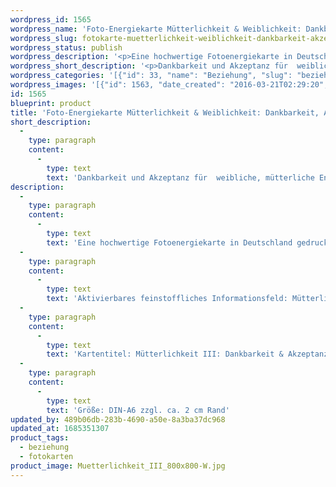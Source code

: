 ```yaml
---
wordpress_id: 1565
wordpress_name: 'Foto-Energiekarte Mütterlichkeit & Weiblichkeit: Dankbarkeit, Akzeptanz'
wordpress_slug: fotokarte-muetterlichkeit-weiblichkeit-dankbarkeit-akzeptanz
wordpress_status: publish
wordpress_description: '<p>Eine hochwertige Fotoenergiekarte in Deutschland gedruckt und in Handarbeit laminiert.  Sie ist in Postkartengröße (DIN-A6) gut zu transportieren und kann auch auf den Körper aufgelegt werden.</p><p>Aktivierbares feinstoffliches Informationsfeld: Mütterlichkeit - Dankbarkeit - Akzeptanz - Selbstbewusstsein: Dankbarkeit für die Mütterlichkeit, die man empfangen hat und für die Mütterlichkeit, die man selbst gibt entwickeln und ausdrücken. Selbstbewusstsein für die eigenen Weiblichkeit und Mutter-sein-Energie empfinden. Die eigene Form des weiblichen Ausdrucks und der Mütterlichkeit akzeptieren und dankbar dafür sein. Mütterlichkeit ist hier als weibliche Energie gemeint.</p><p>Kartentitel: Mütterlichkeit III: Dankbarkeit &amp; Akzeptanz. Reihe: Mütterlichkeit. Schwingung: Pink</p><p>Größe: DIN-A6 zzgl. ca. 2 cm Rand<br />Andere Formate sind individuell für Sie innerhalb weniger Tage herstellbar. Bitte kontaktieren Sie uns hierfür unter <a href="mailto:info@elvedenverlag.de">info@elvedenverlag.de</a>.</p><p><a href="https://my.feenbaum.de/anwendung-energiebilder-foto-laminiert/">Anwendungshinweise</a>      <a href="https://my.feenbaum.de/produktinformationen-fotokarten/">Produktinformationen</a></p>'
wordpress_short_description: '<p>Dankbarkeit und Akzeptanz für  weibliche, mütterliche Energie empfinden<br /><em>Hinweis: Das Wasserzeichen „Elveden Verlag Energiebild“ wird nicht mit gedruckt</em></p>'
wordpress_categories: '[{"id": 33, "name": "Beziehung", "slug": "beziehung"}, {"id": 23, "name": "Fotokarten", "slug": "fotokarten"}]'
wordpress_images: '[{"id": 1563, "date_created": "2016-03-21T02:29:20", "date_created_gmt": "2016-03-21T00:29:20", "date_modified": "2016-03-21T02:29:20", "date_modified_gmt": "2016-03-21T00:29:20", "src": "https://my.feenbaum.de/wp-content/uploads/2016/03/Muetterlichkeit_III_800x800-W.jpg", "name": "Muetterlichkeit_III_800x800-W", "alt": ""}]'
id: 1565
blueprint: product
title: 'Foto-Energiekarte Mütterlichkeit & Weiblichkeit: Dankbarkeit, Akzeptanz'
short_description:
  -
    type: paragraph
    content:
      -
        type: text
        text: 'Dankbarkeit und Akzeptanz für  weibliche, mütterliche Energie empfinden'
description:
  -
    type: paragraph
    content:
      -
        type: text
        text: 'Eine hochwertige Fotoenergiekarte in Deutschland gedruckt und in Handarbeit laminiert.  Sie ist in Postkartengröße (DIN-A6) gut zu transportieren und kann auch auf den Körper aufgelegt werden.'
  -
    type: paragraph
    content:
      -
        type: text
        text: 'Aktivierbares feinstoffliches Informationsfeld: Mütterlichkeit - Dankbarkeit - Akzeptanz - Selbstbewusstsein: Dankbarkeit für die Mütterlichkeit, die man empfangen hat und für die Mütterlichkeit, die man selbst gibt entwickeln und ausdrücken. Selbstbewusstsein für die eigenen Weiblichkeit und Mutter-sein-Energie empfinden. Die eigene Form des weiblichen Ausdrucks und der Mütterlichkeit akzeptieren und dankbar dafür sein. Mütterlichkeit ist hier als weibliche Energie gemeint.'
  -
    type: paragraph
    content:
      -
        type: text
        text: 'Kartentitel: Mütterlichkeit III: Dankbarkeit & Akzeptanz. Reihe: Mütterlichkeit. Schwingung: Pink'
  -
    type: paragraph
    content:
      -
        type: text
        text: 'Größe: DIN-A6 zzgl. ca. 2 cm Rand'
updated_by: 489b06db-283b-4690-a50e-8a3ba37dc968
updated_at: 1685351307
product_tags:
  - beziehung
  - fotokarten
product_image: Muetterlichkeit_III_800x800-W.jpg
---
```

